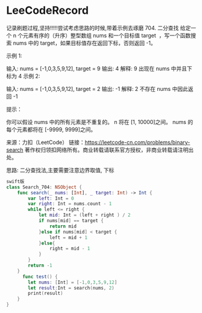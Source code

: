 # LeeCodeRecord
记录刷题过程,坚持!!!!!尝试考虑思路的时候,带着示例去琢磨
704. 二分查找
给定一个 n 个元素有序的（升序）整型数组 nums 和一个目标值 target  ，写一个函数搜索 nums 中的 target，如果目标值存在返回下标，否则返回 -1。


示例 1:

输入: nums = [-1,0,3,5,9,12], target = 9
输出: 4
解释: 9 出现在 nums 中并且下标为 4
示例 2:

输入: nums = [-1,0,3,5,9,12], target = 2
输出: -1
解释: 2 不存在 nums 中因此返回 -1
 

提示：

你可以假设 nums 中的所有元素是不重复的。
n 将在 [1, 10000]之间。
nums 的每个元素都将在 [-9999, 9999]之间。

来源：力扣（LeetCode）
链接：https://leetcode-cn.com/problems/binary-search
著作权归领扣网络所有。商业转载请联系官方授权，非商业转载请注明出处。

思路: 二分查找法,主要需要注意边界取值, 下标 
```swift
swift版
class Search_704: NSObject {
    func search(_ nums: [Int], _ target: Int) -> Int {
        var left: Int = 0
        var right: Int = nums.count - 1
        while left <= right {
            let mid: Int = (left + right ) / 2
            if nums[mid] == target {
                return mid
            }else if nums[mid] < target {
                left = mid + 1
            }else{
                right = mid - 1
            }
        }
        return -1
    }
      func test() {
        let nums: [Int] = [-1,0,3,5,9,12]
        let result:Int = search(nums, 2)
        print(result)
    }
}
```
